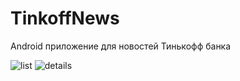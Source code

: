 # TinkoffNews
Android приложение для новостей Тинькофф банка

![list](https://s355myt.storage.yandex.net/rdisk/c290854ccbc8e03b49c84aa98905e6af361ac353da71569ea031e387168a460b/5e224523/pj972CDj9GCtEIRWhWdvFZ7LW18hG8G0Gyh5BayrIIWTL_2MVW5jkSD1eVa7OzqqTphnKlZgey7tuDWjg6HSag==?uid=139133015&filename=tinkoffnews_list.jpg&disposition=inline&hash=&limit=0&content_type=image%2Fjpeg&owner_uid=139133015&fsize=62986&hid=3915f43421e991676ad5a666366ca75c&media_type=image&tknv=v2&etag=b10acb6024fc08c9878a31314645770b&rtoken=UyE5CtGUxWM7&force_default=yes&ycrid=na-de635f99f7ed43bb58b5109290209948-downloader8f&ts=59c5e6b714ec0&s=fe222e40c204d85a315a01cc4011e17d27904aea558a6393706e6bfa62c966d6&pb=U2FsdGVkX1-qZXqa-OhWFafCXaY0fz6uMLP9zbm02AJoR69tQiXX2aVSuNOer9zl96BgniQc2i2BfddEH6olG35FW8oJOy-LtK1xIgO6Ujg)
![details](https://s165sas.storage.yandex.net/rdisk/3c0a008a144f5aeae9a5472b81e7de090297ef057e8337b132eb0e13b293cecf/5e2244fe/pj972CDj9GCtEIRWhWdvFfh4mW9ZQD3XneOe-1kOqHtBvi2G-87exV56_Clx8daHjbSPOWXqyhccwbi2tZf3nA==?uid=139133015&filename=tinkoffnews_details.jpg&disposition=inline&hash=&limit=0&content_type=image%2Fjpeg&owner_uid=139133015&fsize=97406&hid=b41352b5f5970bf9127a6ee1fa5f2e08&media_type=image&tknv=v2&etag=bdb710b2333c7d1c1f02cc902e9442a6&rtoken=EJXm12LAJxlL&force_default=yes&ycrid=na-93cd41c0c127bfd32c57a12e711f8999-downloader6h&ts=59c5e693cbb80&s=3ad4e090aff6e68c205ef3f740a26caaad34b5676b05983f48ec8a6bd0aba7f8&pb=U2FsdGVkX1_oO7Buj24t_54zji_mu38HcyWVXXGa74HRskfuqWiFv60Xp1CQBuFFN9FV21Fm2-o5kRKfRkcccnrrox0cP80IyJ0ZoeB3Pok)

